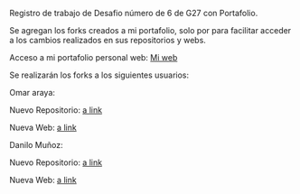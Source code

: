 Registro de trabajo de Desafio número de 6 de G27 con Portafolio.

Se agregan los forks creados a mi portafolio, solo por para facilitar acceder a los cambios realizados en sus repositorios y webs.

Acceso a mi portafolio personal web: [Mi web](https://leonardo-villagran.github.io/desafio_latam_06/)

Se realizarán los forks a los siguientes usuarios:

Omar araya:

Nuevo Repositorio: [a link](https://github.com/Leonardo-villagran/Portafolios-omar-araya)

Nueva Web: [a link](https://leonardo-villagran.github.io/Portafolios-omar-araya/)

Danilo Muñoz:

Nuevo Repositorio: [a link](https://github.com/Leonardo-villagran/portafolio_dmunoz)

Nueva Web: [a link](https://leonardo-villagran.github.io/portafolio_dmunoz/)
